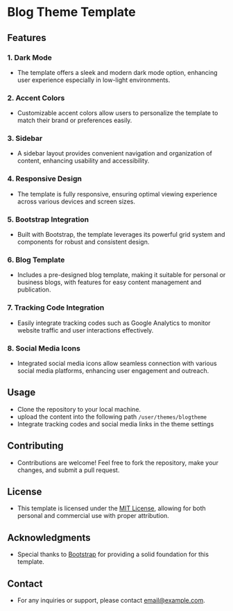 # Blog Theme Template

## Features

### 1. Dark Mode
- The template offers a sleek and modern dark mode option, enhancing user experience especially in low-light environments.

### 2. Accent Colors
- Customizable accent colors allow users to personalize the template to match their brand or preferences easily.

### 3. Sidebar
- A sidebar layout provides convenient navigation and organization of content, enhancing usability and accessibility.

### 4. Responsive Design
- The template is fully responsive, ensuring optimal viewing experience across various devices and screen sizes.

### 5. Bootstrap Integration
- Built with Bootstrap, the template leverages its powerful grid system and components for robust and consistent design.

### 6. Blog Template
- Includes a pre-designed blog template, making it suitable for personal or business blogs, with features for easy content management and publication.

### 7. Tracking Code Integration
- Easily integrate tracking codes such as Google Analytics to monitor website traffic and user interactions effectively.

### 8. Social Media Icons
- Integrated social media icons allow seamless connection with various social media platforms, enhancing user engagement and outreach.

## Usage
- Clone the repository to your local machine.
- upload the content into the following path `/user/themes/blogtheme`
- Integrate tracking codes and social media links in the theme settings

## Contributing
- Contributions are welcome! Feel free to fork the repository, make your changes, and submit a pull request.

## License
- This template is licensed under the [MIT License](link-to-license), allowing for both personal and commercial use with proper attribution.

## Acknowledgments
- Special thanks to [Bootstrap](https://getbootstrap.com/) for providing a solid foundation for this template.

## Contact
- For any inquiries or support, please contact [email@example.com](mailto:email@example.com).
